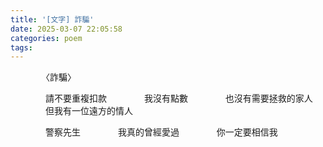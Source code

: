 ```yaml
---
title: '[文字] 詐騙'
date: 2025-03-07 22:05:58
categories: poem
tags:
---
```


　　　　〈詐騙〉


　　　　請不要重複扣款
　　　　我沒有點數
　　　　也沒有需要拯救的家人
　　　　但我有一位遠方的情人

　　　　警察先生
　　　　我真的曾經愛過
　　　　你一定要相信我

